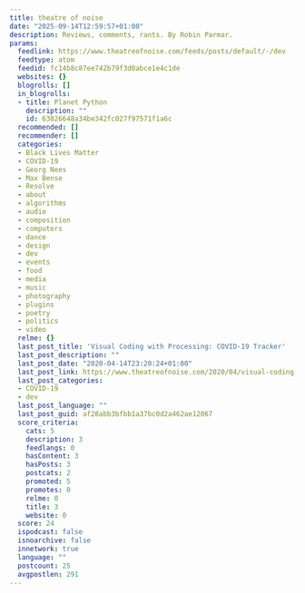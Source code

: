 ```yaml
---
title: theatre of noise
date: "2025-09-14T12:59:57+01:00"
description: Reviews, comments, rants. By Robin Parmar.
params:
  feedlink: https://www.theatreofnoise.com/feeds/posts/default/-/dev
  feedtype: atom
  feedid: fc14b8c87ee742b79f3d0abce1e4c1de
  websites: {}
  blogrolls: []
  in_blogrolls:
  - title: Planet Python
    description: ""
    id: 63826648a34be342fc027f97571f1a6c
  recommended: []
  recommender: []
  categories:
  - Black Lives Matter
  - COVID-19
  - Georg Nees
  - Max Bense
  - Resolve
  - about
  - algorithms
  - audio
  - composition
  - computers
  - dance
  - design
  - dev
  - events
  - food
  - media
  - music
  - photography
  - plugins
  - poetry
  - politics
  - video
  relme: {}
  last_post_title: 'Visual Coding with Processing: COVID-19 Tracker'
  last_post_description: ""
  last_post_date: "2020-04-14T23:20:24+01:00"
  last_post_link: https://www.theatreofnoise.com/2020/04/visual-coding-with-processing-covid-19.html
  last_post_categories:
  - COVID-19
  - dev
  last_post_language: ""
  last_post_guid: af28abb3bfbb1a37bc0d2a462ae12067
  score_criteria:
    cats: 5
    description: 3
    feedlangs: 0
    hasContent: 3
    hasPosts: 3
    postcats: 2
    promoted: 5
    promotes: 0
    relme: 0
    title: 3
    website: 0
  score: 24
  ispodcast: false
  isnoarchive: false
  innetwork: true
  language: ""
  postcount: 25
  avgpostlen: 291
---
```

